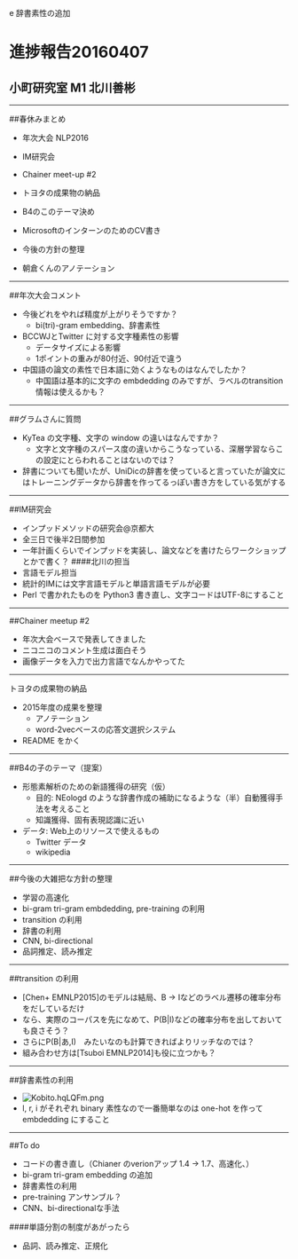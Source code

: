 e 辞書素性の追加
# 進捗報告20160407
## 小町研究室 M1 北川善彬

---
##春休みまとめ
* 年次大会 NLP2016
* IM研究会
* Chainer meet-up #2

* トヨタの成果物の納品
* B4のこのテーマ決め
* MicrosoftのインターンのためのCV書き
* 今後の方針の整理
* 朝倉くんのアノテーション

---
##年次大会コメント
* 今後どれをやれば精度が上がりそうですか？
    * bi(tri)-gram embedding、辞書素性
* BCCWJとTwitter に対する文字種素性の影響
    * データサイズによる影響
    * 1ポイントの重みが80付近、90付近で違う
* 中国語の論文の素性で日本語に効くようなものはなんでしたか？ 
    * 中国語は基本的に文字の embdedding のみですが、ラベルのtransition情報は使えるかも？

---
##グラムさんに質問
* KyTea の文字種、文字の window の違いはなんですか？
    * 文字と文字種のスパース度の違いからこうなっている、深層学習ならこの設定にとらわれることはないのでは？
* 辞書についても聞いたが、UniDicの辞書を使っていると言っていたが論文にはトレーニングデータから辞書を作ってるっぽい書き方をしている気がする

---
##IM研究会
* インプッドメソッドの研究会@京都大
* 全三日で後半2日間参加
* 一年計画くらいでインプッドを実装し、論文などを書けたらワークショップとかで書く？
####北川の担当
* 言語モデル担当
* 統計的IMには文字言語モデルと単語言語モデルが必要
* Perl で書かれたものを Python3 書き直し、文字コードはUTF-8にすること

---
##Chainer meetup #2
* 年次大会ベースで発表してきました
* ニコニコのコメント生成は面白そう
* 画像データを入力で出力言語でなんかやってた

---
トヨタの成果物の納品
* 2015年度の成果を整理
    * アノテーション
    * word-2vecベースの応答文選択システム
* README をかく

---
##B4の子のテーマ（提案）
* 形態素解析のための新語獲得の研究（仮）
    * 目的: NEologd のような辞書作成の補助になるような（半）自動獲得手法を考えること
    * 知識獲得、固有表現認識に近い
* データ: Web上のリソースで使えるもの
    * Twitter データ 
    * wikipedia

---

##今後の大雑把な方針の整理
* 学習の高速化
* bi-gram tri-gram embdedding, pre-training の利用
* transition の利用
* 辞書の利用
* CNN, bi-directional
* 品詞推定、読み推定

---
##transition の利用
* [Chen+ EMNLP2015]のモデルは結局、B → Iなどのラベル遷移の確率分布をだしているだけ
* なら、実際のコーパスを先になめて、P(B|I)などの確率分布を出しておいても良さそう？
* さらにP(B|あ,I)　みたいなのも計算できればよりリッチなのでは？
* 組み合わせ方は[Tsuboi EMNLP2014]も役に立つかも？

---
##辞書素性の利用
* ![Kobito.hqLQFm.png](https://qiita-image-store.s3.amazonaws.com/0/76221/2e42ef52-dfbe-acd2-85fc-706d04f6864b.png "Kobito.hqLQFm.png")
* l, r, i がそれぞれ binary 素性なので一番簡単なのは one-hot を作って embdedding にすること

---


##To do
* コードの書き直し（Chianer のverionアップ 1.4 → 1.7、高速化、）
* bi-gram tri-gram embedding の追加
* 辞書素性の利用
* pre-training アンサンブル？
* CNN、bi-directionalな手法

####単語分割の制度があがったら
* 品詞、読み推定、正規化

